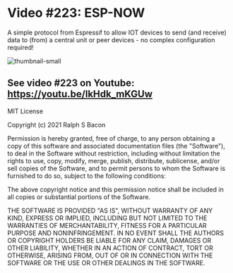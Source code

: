 # Video #223: ESP-NOW
A simple protocol from Espressif to allow IOT devices to send (and receive) data to (from) a central unit or peer devices - no complex configuration required!

![thumbnail-small](https://user-images.githubusercontent.com/20911308/128730504-5faad6a5-eed1-4ec0-a6f7-82eaf8529919.png)

## See video #223 on Youtube: https://youtu.be/lkHdk_mKGUw

MIT License

Copyright (c) 2021 Ralph S Bacon

Permission is hereby granted, free of charge, to any person obtaining a copy
of this software and associated documentation files (the "Software"), to deal
in the Software without restriction, including without limitation the rights
to use, copy, modify, merge, publish, distribute, sublicense, and/or sell
copies of the Software, and to permit persons to whom the Software is
furnished to do so, subject to the following conditions:

The above copyright notice and this permission notice shall be included in all
copies or substantial portions of the Software.

THE SOFTWARE IS PROVIDED "AS IS", WITHOUT WARRANTY OF ANY KIND, EXPRESS OR
IMPLIED, INCLUDING BUT NOT LIMITED TO THE WARRANTIES OF MERCHANTABILITY,
FITNESS FOR A PARTICULAR PURPOSE AND NONINFRINGEMENT. IN NO EVENT SHALL THE
AUTHORS OR COPYRIGHT HOLDERS BE LIABLE FOR ANY CLAIM, DAMAGES OR OTHER
LIABILITY, WHETHER IN AN ACTION OF CONTRACT, TORT OR OTHERWISE, ARISING FROM,
OUT OF OR IN CONNECTION WITH THE SOFTWARE OR THE USE OR OTHER DEALINGS IN THE
SOFTWARE.
